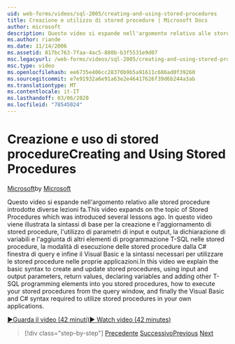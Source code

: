 ```yaml
---
uid: web-forms/videos/sql-2005/creating-and-using-stored-procedures
title: Creazione e utilizzo di stored procedure | Microsoft Docs
author: microsoft
description: Questo video si espande nell'argomento relativo alle stored procedure introdotte diverse lezioni fa. In questo video viene illustrata la sintassi di base per la creazione e l'aggiornamento...
ms.author: riande
ms.date: 11/14/2006
ms.assetid: 817bc763-7faa-4ac5-880b-b3f5531e9d07
msc.legacyurl: /web-forms/videos/sql-2005/creating-and-using-stored-procedures
msc.type: video
ms.openlocfilehash: ee6735e406cc28370b9b5a91611c686ad0f39260
ms.sourcegitcommit: e7e91932a6e91a63e2e46417626f39d6b244a3ab
ms.translationtype: MT
ms.contentlocale: it-IT
ms.lasthandoff: 03/06/2020
ms.locfileid: "78545024"
---
```

# <a name="creating-and-using-stored-procedures"></a><span data-ttu-id="626ab-104">Creazione e uso di stored procedure</span><span class="sxs-lookup"><span data-stu-id="626ab-104">Creating and Using Stored Procedures</span></span>

<span data-ttu-id="626ab-105">[Microsoft](https://github.com/microsoft)</span><span class="sxs-lookup"><span data-stu-id="626ab-105">by [Microsoft](https://github.com/microsoft)</span></span>

<span data-ttu-id="626ab-106">Questo video si espande nell'argomento relativo alle stored procedure introdotte diverse lezioni fa.</span><span class="sxs-lookup"><span data-stu-id="626ab-106">This video expands on the topic of Stored Procedures which was introduced several lessons ago.</span></span> <span data-ttu-id="626ab-107">In questo video viene illustrata la sintassi di base per la creazione e l'aggiornamento di stored procedure, l'utilizzo di parametri di input e output, la dichiarazione di variabili e l'aggiunta di altri elementi di programmazione T-SQL nelle stored procedure, la modalità di esecuzione delle stored procedure dalla C# finestra di query e infine il Visual Basic e la sintassi necessari per utilizzare le stored procedure nelle proprie applicazioni.</span><span class="sxs-lookup"><span data-stu-id="626ab-107">In this video we explain the basic syntax to create and update stored procedures, using input and output parameters, return values, declaring variables and adding other T-SQL programming elements into you stored procedures, how to execute your stored procedures from the query window, and finally the Visual Basic and C# syntax required to utilize stored procedures in your own applications.</span></span>

[<span data-ttu-id="626ab-108">&#9654;Guarda il video (42 minuti)</span><span class="sxs-lookup"><span data-stu-id="626ab-108">&#9654; Watch video (42 minutes)</span></span>](https://channel9.msdn.com/Blogs/ASP-NET-Site-Videos/creating-and-using-stored-procedures)

> [!div class="step-by-step"]
> <span data-ttu-id="626ab-109">[Precedente](building-and-customizing-reports-in-business-intelligence-development-studio.md)
> [Successivo](enabling-full-text-search-in-your-text-data.md)</span><span class="sxs-lookup"><span data-stu-id="626ab-109">[Previous](building-and-customizing-reports-in-business-intelligence-development-studio.md)
[Next](enabling-full-text-search-in-your-text-data.md)</span></span>
